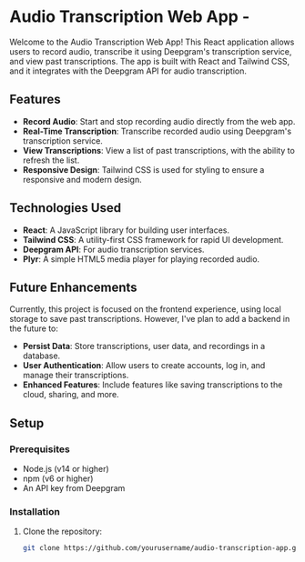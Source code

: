 # Audio Transcription Web App -

Welcome to the Audio Transcription Web App! This React application allows users to record audio, transcribe it using Deepgram's transcription service, and view past transcriptions. The app is built with React and Tailwind CSS, and it integrates with the Deepgram API for audio transcription.

## Features

- **Record Audio**: Start and stop recording audio directly from the web app.
- **Real-Time Transcription**: Transcribe recorded audio using Deepgram's transcription service.
- **View Transcriptions**: View a list of past transcriptions, with the ability to refresh the list.
- **Responsive Design**: Tailwind CSS is used for styling to ensure a responsive and modern design.

## Technologies Used

- **React**: A JavaScript library for building user interfaces.
- **Tailwind CSS**: A utility-first CSS framework for rapid UI development.
- **Deepgram API**: For audio transcription services.
- **Plyr**: A simple HTML5 media player for playing recorded audio.

## Future Enhancements

Currently, this project is focused on the frontend experience, using local storage to save past transcriptions. However, I've plan to add a backend in the future to:

- **Persist Data**: Store transcriptions, user data, and recordings in a database.
- **User Authentication**: Allow users to create accounts, log in, and manage their transcriptions.
- **Enhanced Features**: Include features like saving transcriptions to the cloud, sharing, and more.

## Setup

### Prerequisites

- Node.js (v14 or higher)
- npm (v6 or higher)
- An API key from Deepgram

### Installation

1. Clone the repository:

   ```bash
   git clone https://github.com/yourusername/audio-transcription-app.git
